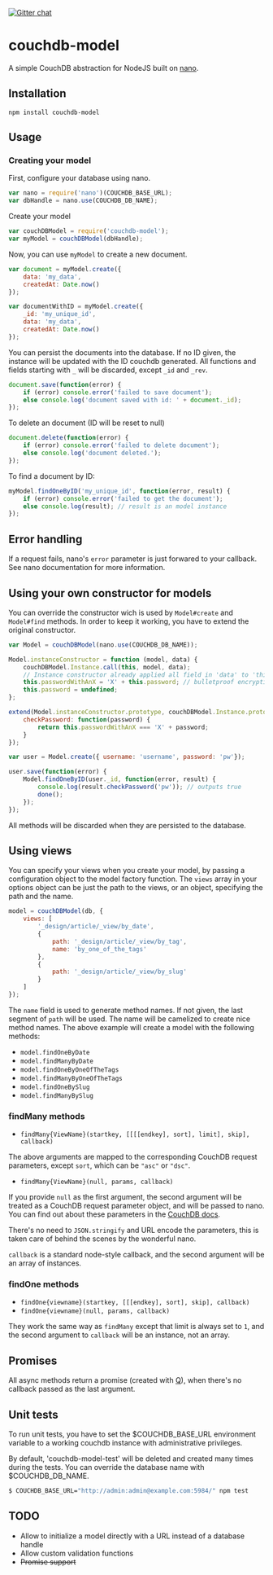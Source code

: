 [![Gitter chat](https://badges.gitter.im/sevcsik/node-couchdb-model.png)](https://gitter.im/sevcsik/node-couchdb-model)
# couchdb-model

A simple CouchDB abstraction for NodeJS built on [nano](https://github.com/dscape/nano).

## Installation
`npm install couchdb-model`

## Usage

### Creating your model

First, configure your database using nano.

``` js
var nano = require('nano')(COUCHDB_BASE_URL);
var dbHandle = nano.use(COUCHDB_DB_NAME);

```

Create your model

``` js
var couchDBModel = require('couchdb-model');
var myModel = couchDBModel(dbHandle);
```

Now, you can use `myModel` to create a new document.

``` js
var document = myModel.create({
	data: 'my_data',
	createdAt: Date.now()
});

var documentWithID = myModel.create({
	_id: 'my_unique_id',
	data: 'my_data',
	createdAt: Date.now()
});

```

You can persist the documents into the database. If no ID given, the instance
will be updated with the ID couchdb generated.
All functions and fields starting with `_` will be discarded, except 
`_id` and `_rev`.

``` js
document.save(function(error) {
	if (error) console.error('failed to save document');
	else console.log('document saved with id: ' + document._id);
});
```

To delete an document (ID will be reset to null)

``` js
document.delete(function(error) {
	if (error) console.error('failed to delete document');
	else console.log('document deleted.');
});
```

To find a document by ID:

``` js
myModel.findOneByID('my_unique_id', function(error, result) {
	if (error) console.error('failed to get the document');
	else console.log(result); // result is an model instance
});
```

## Error handling

If a request fails, nano's `error` parameter is just forwared to your callback.
See nano documentation for more information.

## Using your own constructor for models

You can override the constructor wich is used by `Model#create` and `Model#find` methods.
In order to keep it working, you have to extend the original constructor.

``` js
var Model = couchDBModel(nano.use(COUCHDB_DB_NAME));

Model.instanceConstructor = function (model, data) {
	couchDBModel.Instance.call(this, model, data);
	// Instance constructor already applied all field in 'data' to 'this'.
	this.passwordWithAnX = 'X' + this.password;	// bulletproof encryption
	this.password = undefined;
};

extend(Model.instanceConstructor.prototype, couchDBModel.Instance.prototype, {
	checkPassword: function(password) {
		return this.passwordWithAnX === 'X' + password;
	}
});

var user = Model.create({ username: 'username', password: 'pw'});

user.save(function(error) {
	Model.findOneByID(user._id, function(error, result) {
		console.log(result.checkPassword('pw')); // outputs true
		done();
	});
});	
```
All methods will be discarded when they are persisted to the database.

## Using views

You can specify your views when you create your model, by passing a configuration object to the model factory function. The `views` array in your options object can be just the path to the views, or an object, specifying the path and the name.

``` js
model = couchDBModel(db, {
	views: [
		'_design/article/_view/by_date', 
		{
			path: '_design/article/_view/by_tag',
			name: 'by_one_of_the_tags'
		}, 
		{
			path: '_design/article/_view/by_slug'
		}
	]
});

```

The `name` field is used to generate method names. If not given, the last segment of `path` will be used. The name will be camelized to create nice method names. 
The above example will create a model with the following methods:

* `model.findOneByDate`
* `model.findManyByDate`
* `model.findOneByOneOfTheTags`
* `model.findManyByOneOfTheTags`
* `model.findOneBySlug`
* `model.findManyBySlug`

### findMany methods

* `findMany{ViewName}(startkey, [[[[endkey], sort], limit], skip], callback)`

The above arguments are mapped to the corresponding CouchDB request parameters, except `sort`, which can be `"asc"` or `"dsc"`.

* `findMany{ViewName}(null, params, callback)`

If you provide `null` as the first argument, the second argument will be treated as a CouchDB request parameter object, and will be passed to nano. You can find out about these parameters in the [CouchDB docs](http://wiki.apache.org/couchdb/HTTP_view_API#Querying_Options).

There's no need to `JSON.stringify` and URL encode the parameters, this is taken care of behind the scenes by the wonderful nano.

`callback` is a standard node-style callback, and the second argument will be an array of instances.

### findOne methods
* `findOne{viewname}(startkey, [[[endkey], sort], skip], callback)`
* `findOne{viewname}(null, params, callback)`

They work the same way as `findMany` except that limit is always set to `1`, and the second argument to `callback` will be an instance, not an array.

## Promises
All async methods return a promise (created with [Q](https://github.com/kriskowal/q)), when there's no callback passed as the last argument.

## Unit tests

To run unit tests, you have to set the $COUCHDB_BASE_URL environment variable
to a working couchdb instance with administrative privileges.

By default, 'couchdb-model-test' will be deleted and created many times
during the tests. You can override the database name with $COUCHDB_DB_NAME.

``` bash
$ COUCHDB_BASE_URL="http://admin:admin@example.com:5984/" npm test
```

## TODO

* Allow to initialize a model directly with a URL instead of a database handle
* Allow custom validation functions
* ~~Promise support~~
